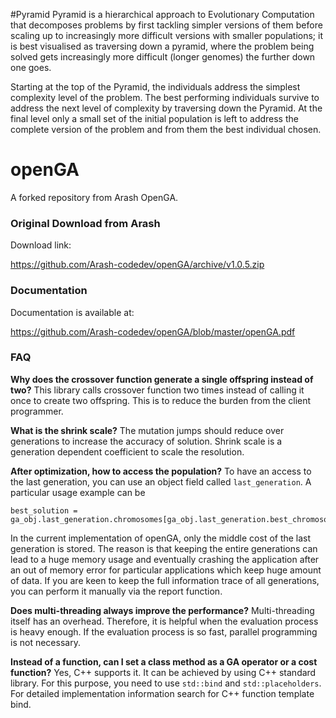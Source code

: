 #Pyramid
Pyramid is a hierarchical approach to Evolutionary Computation
that decomposes problems by first tackling simpler versions of them before scaling up to increasingly more difficult versions with smaller populations; it is best visualised as traversing down a pyramid, where the problem being solved gets increasingly more difficult (longer genomes) the further down one goes.

Starting at the top of the Pyramid, the individuals address the simplest complexity level of the problem. The best performing individuals survive to address the next level of complexity by traversing down the Pyramid. At the final level only a small set of the initial population is left to address the complete version of the problem and from them the best individual chosen. 

# openGA
A forked repository from Arash OpenGA. 
<br>

### Original Download from Arash

Download link:

https://github.com/Arash-codedev/openGA/archive/v1.0.5.zip

### Documentation

Documentation is available at:

https://github.com/Arash-codedev/openGA/blob/master/openGA.pdf





### FAQ 

**Why does the crossover function generate a single offspring instead of two?**
This library calls crossover function two times instead of calling it once to create two offspring. This is to reduce the burden from the client programmer.

**What is the shrink scale?**
The mutation jumps should reduce over generations to increase the accuracy of solution. Shrink scale is a generation dependent coefficient to scale the resolution.

**After optimization, how to access the population?**
To have an access to the last generation, you can use an object field called `last_generation`. A particular usage example can be
```
best_solution = ga_obj.last_generation.chromosomes[ga_obj.last_generation.best_chromosome_index];
```
In the current implementation of openGA, only the middle cost of the last generation is stored. The reason is that keeping the entire generations can lead to a huge memory usage and eventually crashing the application after an out of memory error for particular applications which keep huge amount of data.
If you are keen to keep the full information trace of all generations, you can perform it manually via the report function.

**Does multi-threading always improve the performance?**
Multi-threading itself has an overhead. Therefore, it is helpful when the evaluation process is heavy enough. If the evaluation process is so fast, parallel programming is not necessary.

**Instead of a function, can I set a class method as a GA operator or a cost function?**
Yes, C++ supports it. It can be achieved by using C++ standard library. For this purpose, you need to use `std::bind` and `std::placeholders`. For detailed implementation information search for C++ function template bind.
